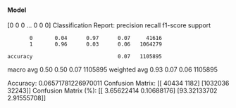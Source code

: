 #### Model
[0 0 0 ... 0 0 0]
Classification Report:
              precision    recall  f1-score   support

           0       0.04      0.97      0.07     41616
           1       0.96      0.03      0.06   1064279

    accuracy                           0.07   1105895
   macro avg       0.50      0.50      0.07   1105895
weighted avg       0.93      0.07      0.06   1105895

Accuracy: 0.06571781226970011
Confusion Matrix:
[[  40434    1182]
 [1032036   32243]]
Confusion Matrix (%):
[[ 3.65622414  0.10688176]
 [93.32133702  2.91555708]]
